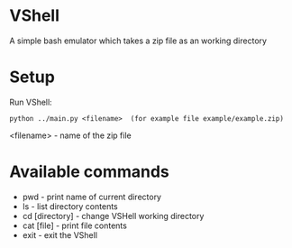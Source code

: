 # VShell
A simple bash emulator which takes a zip file as an working directory

# Setup

Run VShell:

`python ../main.py <filename>  (for example file example/example.zip)`

\<filename\> - name of the zip file

# Available commands

* pwd - print name of current directory
* ls - list directory contents
* cd [directory] - change VSHell working directory
* cat [file] - print file contents
* exit - exit the VShell
